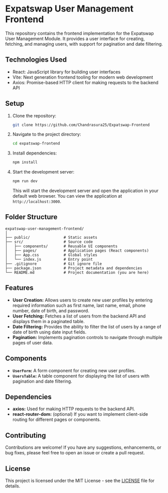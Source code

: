 # Expatswap User Management Frontend

This repository contains the frontend implementation for the Expatswap User Management Module. It provides a user interface for creating, fetching, and managing users, with support for pagination and date filtering.

## Technologies Used

- React: JavaScript library for building user interfaces
- Vite: Next generation frontend tooling for modern web development
- Axios: Promise-based HTTP client for making requests to the backend API

## Setup

1. Clone the repository:

    ```bash
    git clone https://github.com/Chandrasura25/Expatswap-Frontend
    ```

2. Navigate to the project directory:

    ```bash
    cd expatswap-frontend
    ```

3. Install dependencies:

    ```bash
    npm install
    ```

4. Start the development server:

    ```bash
    npm run dev
    ```

    This will start the development server and open the application in your default web browser. You can view the application at `http://localhost:3000`.

## Folder Structure

```
expatswap-user-management-frontend/
│
├── public/               # Static assets
├── src/                  # Source code
│   ├── components/       # Reusable UI components
│   ├── pages/            # Application pages (React components)
│   ├── App.css           # Global styles
│   └── index.js          # Entry point
├── .gitignore            # Git ignore file
├── package.json          # Project metadata and dependencies
└── README.md             # Project documentation (you are here)
```

## Features

- **User Creation:** Allows users to create new user profiles by entering required information such as first name, last name, email, phone number, date of birth, and password.
- **User Fetching:** Fetches a list of users from the backend API and displays them in a paginated table.
- **Date Filtering:** Provides the ability to filter the list of users by a range of date of birth using date input fields.
- **Pagination:** Implements pagination controls to navigate through multiple pages of user data.

## Components
- **`UserForm`:** A form component for creating new user profiles.
- **`UsersTable`:** A table component for displaying the list of users with pagination and date filtering.

## Dependencies

- **axios:** Used for making HTTP requests to the backend API.
- **react-router-dom:** (optional) If you want to implement client-side routing for different pages or components.

## Contributing

Contributions are welcome! If you have any suggestions, enhancements, or bug fixes, please feel free to open an issue or create a pull request.

## License

This project is licensed under the MIT License - see the [LICENSE](LICENSE) file for details.